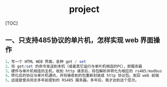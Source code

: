 # <center>project</center>

[TOC]

## 一、只支持485协议的单片机，怎样实现 web 界面操作

```powershell
1、写一个 HTML WEB 界面，各种 get / set
2、将 get/set 的命令发送到本机（或者其它运行与单片机相连的PC），即服务器
3、硬件与单片机相连的主机，收到 http 请求后，将包解析并转化为相应的 rs485/modbus 协议
4、转化后的协议与单片机通讯，并将接收到的包重新封装成 http 协议包。发回 web 前端
5、这就是曾兵同志多年前提到的 RS485 服务器。多年后，我才达到这个层次。
```

